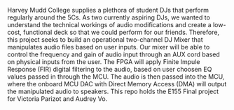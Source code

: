 Harvey Mudd College supplies a plethora of student DJs that perform regularly around the 5Cs. As two currently aspiring DJs, we wanted to understand the technical workings of audio modifications and create a low-cost, functional deck so that we could perform for our friends. Therefore, this project seeks to build an operational two-channel DJ Mixer that manipulates audio files based on user inputs. Our mixer will be able to control the frequency and gain of audio input through an AUX cord based on physical inputs from the user. The FPGA will apply Finite Impule Response (FIR) digital filtering to the audio, based on user choosen EQ values passed in through the MCU. The audio is then passed into the MCU, where the onboard MCU DAC with Direct Memory Access (DMA) will output the manipulated audio to speakers. This repo holds the E155 Final project for Victoria Parizot and Audrey Vo.
